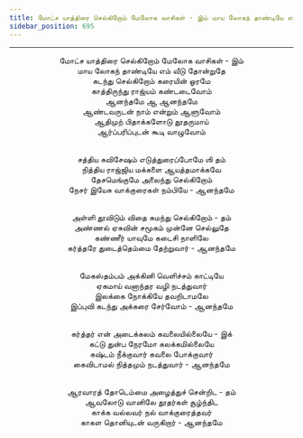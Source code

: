 ```yaml
---
title: மோட்ச யாத்திரை செல்கிறோம் மேலோக வாசிகள் - இம் மாய லோகந் தாண்டியே எம் வீடு தோன்றுதே
sidebar_position: 695
---
```


---
<center>
மோட்ச யாத்திரை செல்கிறோம் மேலோக வாசிகள் - இம்<br/>
மாய லோகந் தாண்டியே எம் வீடு தோன்றுதே<br/>
கடந்து செல்கிறோம் கரையின் ஓரமே<br/>
காத்திருந்து ராஜ்யம் கண்டடைவோம்<br/>
ஆனந்தமே ஆ ஆனந்தமே<br/>
ஆண்டவருடன் நாம் என்றும் ஆளுவோம்<br/>
ஆதிமுற் பிதாக்களோடு தூதருமாய்<br/>
ஆர்ப்பரிப்புடன் கூடி வாழுவோம்<br/><br/>

சத்திய சுவிசேஷம் எடுத்துரைப்போமே ஶி தம்<br/>
நித்திய ராஜ்ஜிய மக்களை ஆயத்தமாக்கவே<br/>
தேசமெங்குமே அலைந்து செல்கிறோம்<br/>
நேசர் இயேசு வாக்குரைகள் நம்பியே        - ஆனந்தமே<br/><br/>

அள்ளி தூவிடும் விதை சுமந்து செல்கிறோம் - தம்<br/>
அண்ணல் ஏசுவின் சமூகம் முன்னே செல்லுதே<br/>
கண்ணீர் யாவுமே கடைசி நாளிலே<br/>
கர்த்தரே துடைத்தெம்மை தேற்றுவார்        - ஆனந்தமே<br/><br/>

மேகஸ்தம்பம் அக்கினி வெளிச்சம் காட்டியே<br/>
ஏகமாய் வனாந்தர வழி நடத்துவார்<br/>
இலக்கை நோக்கியே தவறிடாமலே<br/>
இப்புவி கடந்து அக்கரை சேர்வோம்            - ஆனந்தமே<br/><br/>

கர்த்தர் என் அடைக்கலம் கவலையில்லையே - இக்<br/>
கட்டு துன்ப நேரமோ கலக்கமில்லையே<br/>
கஷ்டம் நீக்குவார் கவலை போக்குவார்<br/>
கைவிடாமல் நித்தமும் நடத்துவார்            - ஆனந்தமே<br/><br/>

ஆரவாரத் தோடெம்மை அழைத்துச் சென்றிட - தம்<br/>
ஆவலோடு வானிலே தூதர்கள் சூழ்ந்திட<br/>
காக்க வல்லவர் நல் வாக்குரைத்தவர்<br/>
காகள தொனியுடன் வருகிறார்            - ஆனந்தமே
</center>